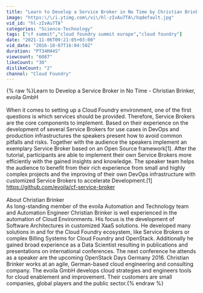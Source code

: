 ```yaml
---
title: "Learn to Develop a Service Broker in No Time by Christian Brinker, evoila GmbH"
image: "https:\/\/i.ytimg.com\/vi\/hl-zIvAu7TA\/hqdefault.jpg"
vid_id: "hl-zIvAu7TA"
categories: "Science-Technology"
tags: ["cf summit","cloud foundry summit europe","cloud foundry"]
date: "2021-11-06T09:21:05+03:00"
vid_date: "2016-10-07T16:04:50Z"
duration: "PT34M44S"
viewcount: "6087"
likeCount: "30"
dislikeCount: "2"
channel: "Cloud Foundry"
---
```

{% raw %}Learn to Develop a Service Broker in No Time - Christian Brinker, evoila GmbH<br /><br />When it comes to setting up a Cloud Foundry environment, one of the first questions is which services should be provided. Therefore, Service Brokers are the core components to implement. Based on their experience on the development of several Service Brokers for use cases in DevOps and production infrastructures the speakers present how to avoid common pitfalls and risks. Together with the audience the speakers implement an exemplary Service Broker based on an Open Source framework[1]. After the tutorial, participants are able to implement their own Service Brokers more efficiently with the gained insights and knowledge. The speaker team helps the audience to benefit from their rich experience from small and highly complex projects and the improving of their own DevOps infrastructure with customized Service Brokers to accelerate Development.[1] <a rel="nofollow" target="blank" href="https://github.com/evoila/cf-service-broker">https://github.com/evoila/cf-service-broker</a><br /><br />About Christian Brinker<br />As long-standing member of the evoila Automation and Technology team and Automation Engineer Christian Brinker is well experienced in the automation of Cloud Environments. His focus is the development of Software Architectures in customized XaaS solutions. He developed many solutions in and for the Cloud Foundry ecosystem, like Service Brokers or complex Billing Systems for Cloud Foundry and OpenStack. Additionally he gained broad experience as a Data Scientist resulting in publications and presentations on international conferences. The next conference he attends as a speaker are the upcoming OpenStack Days Germany 2016. Christian Brinker works at an agile, German-based cloud engineering and consulting company. The evoila GmbH develops cloud strategies and engineers tools for cloud enablement and improvement. Their customers are small companies, global players and the public sector.{% endraw %}
